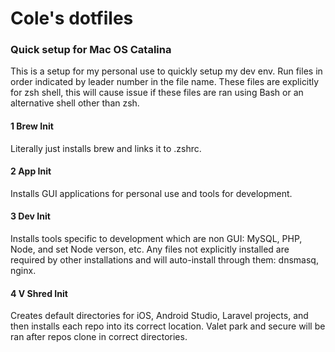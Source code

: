 # Cole's dotfiles

### Quick setup for Mac OS Catalina
This is a setup for my personal use to quickly setup my dev env.
Run files in order indicated by leader number in the file name.
These files are explicitly for zsh shell, this will cause issue if these files are ran using Bash or an alternative shell other than zsh.

#### 1 Brew Init
Literally just installs brew and links it to .zshrc.

#### 2 App Init
Installs GUI applications for personal use and tools for development.

#### 3 Dev Init
Installs tools specific to development which are non GUI: MySQL, PHP, Node, and set Node verson, etc.
Any files not explicitly installed are required by other installations and will auto-install through them: dnsmasq, nginx.

#### 4 V Shred Init
Creates default directories for iOS, Android Studio, Laravel projects, and then installs each repo into its correct location.
Valet park and secure will be ran after repos clone in correct directories.
